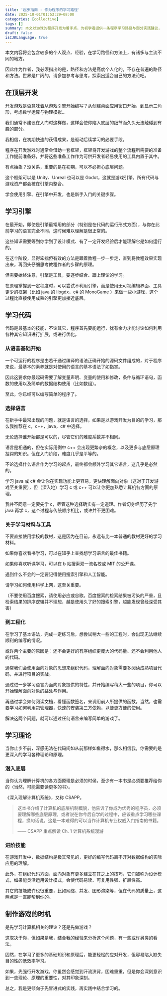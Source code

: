 ```yaml
---
title: '起步指南 - 作为程序的学习路径'
date: 2025-10-01T01:53:29+08:00
categories: [collective]
tags: []
summary: 本文以游戏的程序开发为着手点，为初学者提供一条程序学习路径与部分实践建议，路径包括逐步从基础语法到初次项目实战为止的核心节点。
draft: false
isCJKLanguage: true
---
```


本文内容将会包含较多的个人观点、经验，在学习路径和方法上，有诸多与主流不同的地方。

因此作为作者，我必须指出的是，路径和方法是高度个人化的，不存在普遍的路径和方法。世界是广阔的，请多加参考与思考，探索出适合自己的方法论吧。

## 在顶层开发

开发游戏是否意味着从游戏引擎开始编写？从创建桌面应用窗口开始，到显示三角形，考虑数学运算与物理模拟...

我们通常不建议在入门时这样做，这样会使你陷入底层的细节而久久无法触碰到有趣的部分。

我相信，在初期快速的获得成果，是驱动后续学习的必要手段。

程序在开发游戏时通常会借助一套框架，框架将开发游戏的整个流程所需要的准备工作提前准备好，并将这些准备工作作为可供开发者轻易使用的工具内置于其中。

有点抽象？没关系，重要的是在初期，可以不必担心底层问题。

这个框架可以是 Unity、Unreal 也可以是 Godot，这就是游戏引擎，所有代码与游戏资产都会被在引擎内整合。

学会使用引擎、在引擎中开发，也是新手入门的关键步骤。

## 学习引擎

在最开始，即使是引擎最常用的部分（特别是在代码的运行形式方面），与你在此前学习的语言完全不同，这时候难以理解是很正常的。

这些知识需要等到你学到了设计模式、有了一定开发经验后才能理解它是如何运行的。

在这个阶段，显得笨拙但有效的方法是跟着教程一步一步走，直到将教程效果实现出来，再回头仔细思考教程作者的步骤的原理。

但需要始终注意，引擎是工具，要逐步结合、跟上理论的学习。

在原理掌握到一定程度时，可以尝试不利用引擎，而是使用无可视编辑界面、工具更少的框架（比如 java 的 libgdx，c# 的 MonoGame ）来做一些小游戏，这个过程比直接使用成熟的引擎更加接近底层。

## 学习代码

代码是最基本的技能，不论其它，程序首先要能运行，犹有余力才能讨论如何利用各种其它知识进行扩展，或进行优化。

### 从语言基础开始

一个可运行的程序是由若干通过编译的语法正确开始的源码文件组成的，对于程序来说，最基本的素养就是对使用的语言的基本语法了如指掌。

因此这要求你最起码需要了解变量声明、变量的使用和修改，条件与循环语句，函数的使用以及简单的数据结构使用（比如数组）。

至此，你已经可以编写简单的程序了。

### 选择语言

在新手中最常出现的问题，就是语言的选择，如果是以游戏开发为目的的学习，那么我推荐在 c，c++，java，c# 中选择。

无论选择谁开始都是可以的，尽管它们的难度系数并不相同。

语言是相通的，但在实际用例中 c++ 会出现更繁杂的概念，以及更多与底层原理挂钩的知识。但在入门阶段，难度几乎是平等的。

不论选择什么语言作为学习的起点，最终都会额外学习其它语言，这几乎是必然的。

学习 java 或 c# 会让你在实现功能上更容易，更快理解面向对象（这对于开发游戏至关重要），但（深入地）学习 c 或 c++ 可以让你更加熟悉计算机各方面的原理。

我并不同意一定要先学 c，尽管这种选择确实有一定道理。作者切身经历了先学 java 再学 c，这个过程与传统顺序相比，或许并不更困难。

### 关于学习材料与工具

不要直接使用学校的教材，这是因为在目前，永远有比一本普通的教材更好的学习材料。

如果你喜欢看书学习，可以在知乎上查找想学习语言的最佳书籍。

如果你喜欢听课学习，可以在 b 站搜索双一流名校或 MIT 的公开课。

遇到什么不会的一定要记得使用搜索引擎和人工智能。

请学习如何使用科学上网，这至关重要。

（不要使用百度搜索，请使用必应或谷歌。百度搜索的检索结果被污染的严重，且检索结果的排序逻辑并不理想，越是使用久了好的搜索引擎，越能发现曾经深受其害）

### 到工程化

在学习了基本语法，完成一定练习后，想尝试稍大一些的工程时，会出现无法继续顺利的编写的情况。

或许两个主要的原因是：还不会更好的有序组织更庞大的代码量、还不会利用他人的代码。

通常我们会使用面向对象的思想来组织代码，理解面向对象需要多阅读成熟项目代码，并进行项目的实战。

通过进一步学习语言为面向对象提供的特性，并开始编写稍大一些的项目，你可以开始理解面向对象的益处与作用。

再通过学会如何阅读文档，看懂函数签名，来调用前人所提供的函数。当然，也需要学习如何利用包管理器，快速的安装第三方依赖，以便更方便的使用。

解决这两个问题，就可以通过任何语言来编写简单的游戏了。

## 学习理论

当你止步不前，深感无法在代码间如从前那样如鱼得水，那么相信我，你需要的是更深入的学习各种理论和原理。

### 潜入底层

当你认为理解计算机的各方面原理是必须的时侯，至少有一本书是必须要推荐给你的（当然，可能需要读更多的书）。

《深入理解计算机系统》，又称 CSAPP。

> 这本书介绍了计算机的底层机制概貌，他告诉了你成为优秀的程序员，必须要理解哪些底层原理，或者说在你今后自学的过程中，应该重点学习哪些课程，换句话说，这是一本难得的可以当作计算机专业权威入门指南的书籍。
>
> —— CSAPP 重点解读 Ch. 1 计算机系统漫游

### 进阶技能

在游戏开发中，数据结构是极其常见的，更好的编写代码离不开对数据结构的实际应用的理解。

此外，在组织代码方面，面向对象有更多建立在其之上的技巧，它们被称为设计模式，如果能灵活运用设计模式，会使代码易读、可复用性强、扩展性高。

其它的技能或许也很重要，比如网络、并发、图形渲染等，但在代码的质量上，这两点是一直能帮到你的。

## 制作游戏的时机

是先学习计算机相关的理论？还是先做游戏？

这取决于你，但如果是我，结合我的经验来分析这个问题，有一些或许另类的看法。

固然，在学习了更多的基础知识和原理后，能更轻松的应对开发，但容易陷入缺失目的性的低效率学习。

如果，先强行开发游戏，你虽然会感觉到汗流浃背，困难重重，但是你会深刻意识到一些理论、原理的重要性，对其印象深刻。

总之，我是更倾向于先冒进式的实践，再实践中结合学习的。
